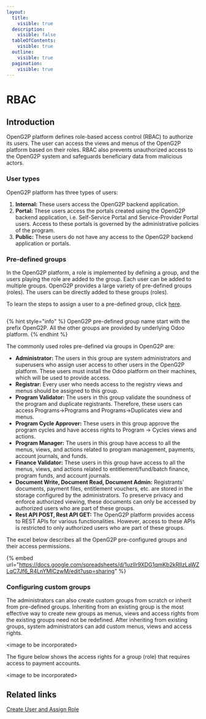 ```yaml
---
layout:
  title:
    visible: true
  description:
    visible: false
  tableOfContents:
    visible: true
  outline:
    visible: true
  pagination:
    visible: true
---
```


# RBAC

## Introduction

OpenG2P platform defines role-based access control (RBAC) to authorize its users. The user can access the views and menus of the OpenG2P platform based on their roles. RBAC also prevents unauthorized access to the OpenG2P system and safeguards beneficiary data from malicious actors.

### User types

OpenG2P platform has three types of users:

1. **Internal:** These users access the OpenG2P backend application.
2. **Portal:** These users access the portals created using the OpenG2P backend application, i.e. Self-Service Portal and Service-Provider Portal users. Access to these portals is governed by the administrative policies of the program.
3. **Public:** These users do not have any access to the OpenG2P backend application or portals.

### Pre-defined groups

In the OpenG2P platform, a role is implemented by defining a group, and the users playing the role are added to the group. Each user can be added to multiple groups. OpenG2P provides a large variety of pre-defined groups (roles). The users can be directly added to these groups (roles).&#x20;

To learn the steps to assign a user to a pre-defined group, click [here](https://github.com/OpenG2P/openg2p-documentation/blob/1.2.1/platform/modules/guides/user-guides/assign-roles-to-users.md).

<figure><img src="https://github.com/OpenG2P/openg2p-documentation/blob/1.2.1/platform/modules/.gitbook/assets/pre-defined-groups%20(1).PNG" alt=""><figcaption></figcaption></figure>

{% hint style="info" %}
OpenG2P pre-defined group name start with the prefix OpenG2P. All the other groups are provided by underlying Odoo platform.
{% endhint %}

The commonly used roles pre-defined via groups in OpenG2P are:

* **Administrator:** The users in this group are system administrators and superusers who assign user access to other users in the OpenG2P platform. These users must install the Odoo platform on their machines, which will be used to provide access.
* **Registrar:** Every user who needs access to the registry views and menus should be assigned to this group.
* **Program Validator:** The users in this group validate the soundness of the program and duplicate registrants. Therefore, these users can access Programs->Programs and Programs->Duplicates view and menus.
* **Program Cycle Approver:** These users in this group approve the program cycles and have access rights to Program -> Cycles views and actions.
* **Program Manager:** The users in this group have access to all the menus, views, and actions related to program management, payments, account journals, and funds.
* **Finance Validator:** These users in this group have access to all the menus, views, and actions related to entitlement/fund/batch finance, program funds, and account journals.
* **Document Write, Document Read, Document Admin:** Registrants' documents, payment files, entitlement vouchers, etc. are stored in the storage configured by the administrators. To preserve privacy and enforce authorized viewing, these documents can only be accessed by authorized users who are part of these groups.
* **Rest API POST, Rest API GET:** The OpenG2P platform provides access to REST APIs for various functionalities. However, access to these APIs is restricted to only authorized users who are part of these groups.

The excel below describes all the OpenG2P pre-configured groups and their access permissions.

{% embed url="https://docs.google.com/spreadsheets/d/1uzIlr9XDG1qmKb2kRIIzLaWZLqC7Jf6_R4LnYMICzwM/edit?usp=sharing" %}

### Configuring custom groups

The administrators can also create custom groups from scratch or inherit from pre-defined groups. Inheriting from an existing group is the most effective way to create new groups as menus, views and access rights from the existing groups need not be redefined. After inheriting from existing groups, system administrators can add custom menus, views and access rights.

\<image to be incorporated>

The figure below shows the access rights for a group (role) that requires access to payment accounts.

\<image to be incorporated>

## Related links

[Create User and Assign Role](user-guides/assign-roles-to-users.md)
